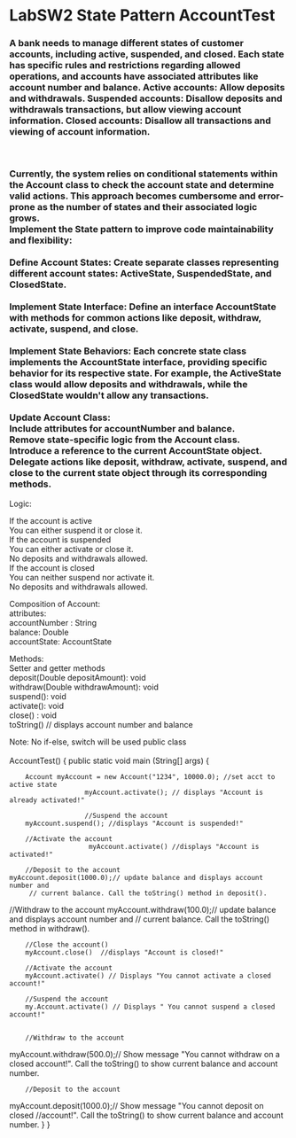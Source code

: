 # LabSW2 State Pattern AccountTest

<h3>A bank needs to manage different states of customer accounts, including active, suspended, and closed. Each state has specific rules and restrictions regarding allowed operations, and accounts have associated attributes like account number and balance.
Active accounts: Allow deposits and withdrawals.
Suspended accounts: Disallow deposits and withdrawals transactions, but allow viewing account information.
Closed accounts: Disallow all transactions and viewing of account information.</h3>
<br>

<h3>Currently, the system relies on conditional statements within the Account class to check the account state and determine valid actions. This approach becomes cumbersome and error-prone as the number of states and their associated logic grows. <br>
Implement the State pattern to improve code maintainability and flexibility: <br><br>
Define Account States: Create separate classes representing different account states: ActiveState, SuspendedState, and ClosedState. <br><br>
Implement State Interface: Define an interface AccountState with methods for common actions like deposit, withdraw, activate, suspend, and close. <br><br>
Implement State Behaviors: Each concrete state class implements the AccountState interface, providing specific behavior for its respective state. For example, the ActiveState class would allow deposits and withdrawals, while the ClosedState wouldn't allow any transactions. <br><br>
Update Account Class: <br>
Include attributes for accountNumber and balance. <br>
Remove state-specific logic from the Account class. <br>
Introduce a reference to the current AccountState object. <br>
Delegate actions like deposit, withdraw, activate, suspend, and close to the current state object through its corresponding methods.
</h3>

 
Logic:

If the account is active <br>
    You can either suspend it or close it. <br>
If the account is suspended <br>
    You can either activate or close it. <br>
     No deposits and withdrawals allowed. <br>
If the account is closed <br>
     You can neither suspend nor activate it. <br>
      No deposits and withdrawals allowed.


Composition of Account: <br>
attributes: <br>
accountNumber : String <br>
balance:  Double <br>
accountState:  AccountState <br>

Methods: <br>
Setter and getter methods <br>
deposit(Double depositAmount): void <br>
withdraw(Double withdrawAmount): void <br>
suspend(): void <br>
activate(): void <br>
close() : void <br>
toString()   // displays account number and balance <br>

Note:  No if-else, switch will be used public class <br>                          
AccountTest()
{
	public static void main (String[] args)
   {

		Account myAccount = new Account("1234", 10000.0); //set acct to active state
                       myAccount.activate(); // displays "Account is already activated!"

                       //Suspend the account
		myAccount.suspend(); //displays "Account is suspended!"

		//Activate the account
                        myAccount.activate() //displays "Account is activated!"
		
		//Deposit to the account
	myAccount.deposit(1000.0);// update balance and displays account number and
         // current balance. Call the toString() method in deposit().    	                                

//Withdraw to the account
	myAccount.withdraw(100.0);// update balance and displays account number and
         // current balance. Call the toString() method in withdraw().    	                                

		//Close the account()
		myAccount.close()  //displays "Account is closed!"

		//Activate the account
		myAccount.activate() // Displays "You cannot activate a closed account!"	

		//Suspend the account
		my.Account.activate() // Displays " You cannot suspend a closed account!"


		//Withdraw to the account
myAccount.withdraw(500.0);// Show message "You cannot withdraw on a closed                   account!". Call the toString() to show current balance and account number.

		//Deposit to the account
myAccount.deposit(1000.0);// Show message "You cannot deposit on closed                  //account!". Call the toString() to show current balance and account number.
  }
}

